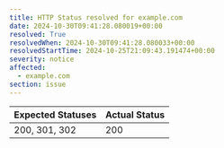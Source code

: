 ```yaml
---
title: HTTP Status resolved for example.com
date: 2024-10-30T09:41:28.080019+00:00
resolved: True
resolvedWhen: 2024-10-30T09:41:28.080033+00:00
resolvedStartTime: 2024-10-25T21:09:43.191474+00:00
severity: notice
affected:
  - example.com
section: issue
---
```


| Expected Statuses | Actual Status  |
|-------------------|----------------|
| 200, 301, 302 | 200 |
